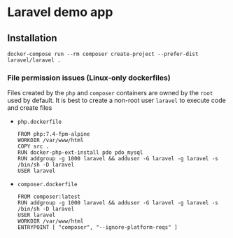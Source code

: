 # Laravel demo app

## Installation

```
docker-compose run --rm composer create-project --prefer-dist laravel/laravel .
```

### File permission issues (Linux-only dockerfiles)

Files created by the `php` and `composer` containers are owned by the `root` used by default. It is best to create a non-root user `laravel` to execute code and create files

- `php.dockerfile`
  ```
  FROM php:7.4-fpm-alpine
  WORKDIR /var/www/html
  COPY src .
  RUN docker-php-ext-install pdo pdo_mysql
  RUN addgroup -g 1000 laravel && adduser -G laravel -g laravel -s /bin/sh -D laravel
  USER laravel
  ```

- `composer.dockerfile`
  ```
  FROM composer:latest
  RUN addgroup -g 1000 laravel && adduser -G laravel -g laravel -s /bin/sh -D laravel
  USER laravel
  WORKDIR /var/www/html
  ENTRYPOINT [ "composer", "--ignore-platform-reqs" ]
  ```
